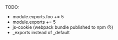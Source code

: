 TODO:

- module.exports.foo += 5
- module.exports += 5
- js-cookie (webpack bundle published to npm 😢)
- \_exports instead of \_default
